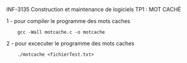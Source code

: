  INF-3135 Construction et maintenance de logiciels
 TP1 : MOT CACHÉ
 
 
 1 - pour compiler le programme des mots caches

        gcc -Wall motcache.c -o motcache


 2 - pour excecuter le programme des mots caches

        ./motcache <fichierTest.txt>
